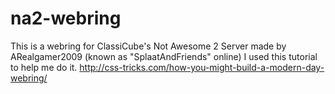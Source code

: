 # na2-webring

This is a webring for ClassiCube's Not Awesome 2 Server made by ARealgamer2009 (known as "SplaatAndFriends" online)
I used this tutorial to help me do it. http://css-tricks.com/how-you-might-build-a-modern-day-webring/
